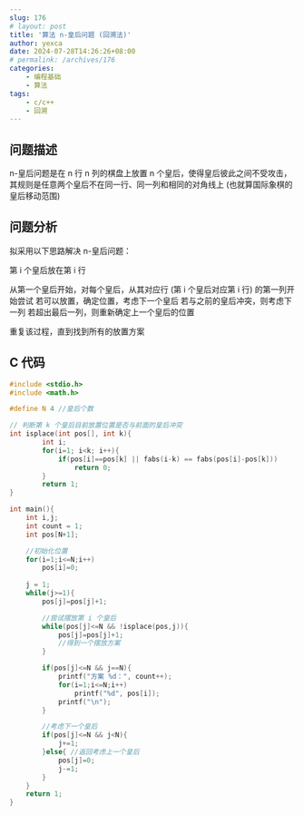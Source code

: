```yaml
---
slug: 176
# layout: post
title: '算法 n-皇后问题 (回溯法)'
author: yexca
date: 2024-07-28T14:26:26+08:00
# permalink: /archives/176
categories:
    - 编程基础
    - 算法
tags:
    - c/c++
    - 回溯
---  
```


## 问题描述

n-皇后问题是在 n 行 n 列的棋盘上放置 n 个皇后，使得皇后彼此之间不受攻击，其规则是任意两个皇后不在同一行、同一列和相同的对角线上 (也就算国际象棋的皇后移动范围)

## 问题分析

拟采用以下思路解决 n-皇后问题：

第 i 个皇后放在第 i 行

从第一个皇后开始，对每个皇后，从其对应行 (第 i 个皇后对应第 i 行) 的第一列开始尝试
若可以放置，确定位置，考虑下一个皇后
若与之前的皇后冲突，则考虑下一列
若超出最后一列，则重新确定上一个皇后的位置

重复该过程，直到找到所有的放置方案

## C 代码

```c
#include <stdio.h>
#include <math.h>

#define N 4 //皇后个数

// 判断第 k 个皇后目前放置位置是否与前面的皇后冲突
int isplace(int pos[], int k){
        int i;
        for(i=1; i<k; i++){
            if(pos[i]==pos[k] || fabs(i-k) == fabs(pos[i]-pos[k]))
                return 0;
        }
        return 1;
}

int main(){
    int i,j;
    int count = 1;
    int pos[N+1];

    //初始化位置
    for(i=1;i<=N;i++)
        pos[i]=0;
    
    j = 1;
    while(j>=1){
        pos[j]=pos[j]+1;

        //尝试摆放第 i 个皇后
        while(pos[j]<=N && !isplace(pos,j)){
            pos[j]=pos[j]+1;
            //得到一个摆放方案
        }

        if(pos[j]<=N && j==N){
            printf("方案 %d：", count++);
            for(i=1;i<=N;i++)
                printf("%d", pos[i]);
            printf("\n");
        }

        //考虑下一个皇后
        if(pos[j]<=N && j<N){
            j+=1;
        }else{ //返回考虑上一个皇后
            pos[j]=0;
            j-=1;
        }
    }
    return 1;
}
```

